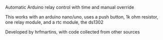 Automatic Arduino relay control with time and manual override

This works with an arduino nano/uno, uses a push button, 1k ohm resistor, one relay module, and a rtc module, the ds1302

Developed by hrfmartins, with code collected from other sources
 

